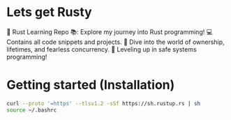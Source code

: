 # Lets get Rusty
🦀 Rust Learning Repo 📚: Explore my journey into Rust programming! 💻 Contains all code snippets and projects. 🚀 Dive into the world of ownership, lifetimes, and fearless concurrency. 🧠 Leveling up in safe systems programming! 


# Getting started (Installation)

```bash
curl --proto '=https' --tlsv1.2 -sSf https://sh.rustup.rs | sh
source ~/.bashrc
```
